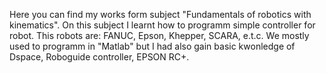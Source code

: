 Here you can find my works form subject "Fundamentals of robotics with kinematics". On this subject I learnt how to programm simple controller for robot.
This robots are: FANUC, Epson, Khepper, SCARA, e.t.c. We mostly used to programm in "Matlab" but I had also gain basic kwonledge of Dspace, Roboguide controller,
EPSON RC+.
